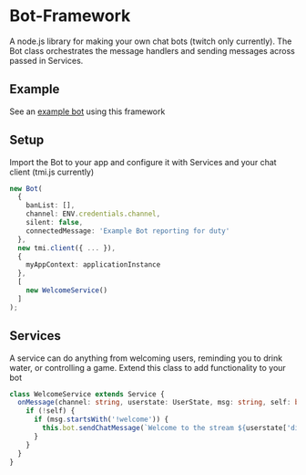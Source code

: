 # Bot-Framework

A node.js library for making your own chat bots (twitch only currently). The Bot class orchestrates the message handlers and sending messages across passed in Services.

## Example

See an [example bot](https://github.com/BotExperiences/Example-Bot) using this framework

## Setup

Import the Bot to your app and configure it with Services and your chat client (tmi.js currently)

```ts
new Bot(
  {
    banList: [],
    channel: ENV.credentials.channel,
    silent: false,
    connectedMessage: 'Example Bot reporting for duty'
  },
  new tmi.client({ ... }),
  {
    myAppContext: applicationInstance
  },
  [
    new WelcomeService()
  ]
);
```

## Services

A service can do anything from welcoming users, reminding you to drink water, or controlling a game. Extend this class to add functionality to your bot

```ts
class WelcomeService extends Service {
  onMessage(channel: string, userstate: UserState, msg: string, self: boolean) {
    if (!self) {
      if (msg.startsWith('!welcome')) {
        this.bot.sendChatMessage(`Welcome to the stream ${userstate['display-name']}`);
      }
    }
  }
}
```
